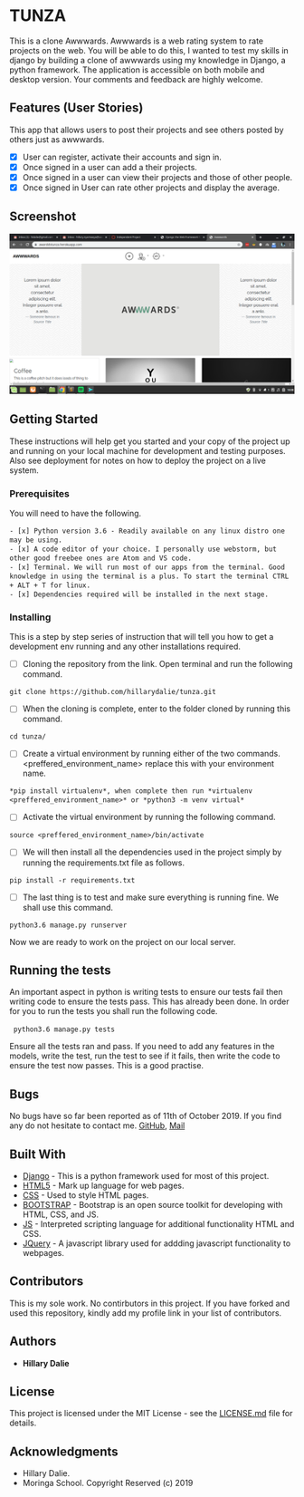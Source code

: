 # TUNZA

This is a clone Awwwards. Awwwards is a web rating system to rate projects on the web. You will be able to do this, I wanted to test my skills in django by building a clone of awwwards using my knowledge in Django, a python framework. The application is accessible on both mobile and desktop version. Your comments and feedback are highly welcome.


## Features (User Stories)
This app that allows users to post their projects and see others posted by others just as awwwards.

- [x] User can register, activate their accounts and sign in.
- [x] Once signed in a user can add a their projects.
- [x] Once signed in a user can view their projects and those of other people.
- [x] Once signed in User can rate other projects and display the average.

## Screenshot

![A screenshot of the app page](https://github.com/Hillarydalie/tunza/blob/master/static/images/awards.png "App Page")

## Getting Started

These instructions will help get you started and your copy of the project up and running on your local machine for development and testing purposes. Also see deployment for notes on how to deploy the project on a live system.

### Prerequisites

You will need to have the following. 

```
- [x] Python version 3.6 - Readily available on any linux distro one may be using.
- [x] A code editor of your choice. I personally use webstorm, but other good freebee ones are Atom and VS code.
- [x] Terminal. We will run most of our apps from the terminal. Good knowledge in using the terminal is a plus. To start the terminal CTRL + ALT + T for linux.
- [x] Dependencies required will be installed in the next stage.
```

### Installing

This is a step by step series of instruction that will tell you how to get a development env running and any other installations required.

- [ ] Cloning the repository from the link. Open terminal and run the following command.
```
git clone https://github.com/hillarydalie/tunza.git
```
- [ ] When the cloning is complete, enter to the folder cloned by running this command.

```
cd tunza/
```
- [ ] Create a virtual environment by running either of the two commands. <preffered_environment_name> replace this with your environment name.
```
*pip install virtualenv*, when complete then run *virtualenv <preffered_environment_name>* or *python3 -m venv virtual*
```
- [ ] Activate the virtual environment by running the following command.
```
source <preffered_environment_name>/bin/activate
```
- [ ] We will then install all the dependencies used in the project simply by running the requirements.txt file as follows.
```
pip install -r requirements.txt
```
- [ ] The last thing is to test and make sure everything is running fine. We shall use this command.
```
python3.6 manage.py runserver
```
Now we are ready to work on the project on our local server.


## Running the tests

An important aspect in python is writing tests to ensure our tests fail then writing code to ensure the tests pass. This has already been done. In order for you to run the tests you shall run the following code.

``` python3.6 manage.py tests```

Ensure all the tests ran and pass. If you need to add any features in the models, write the test, run the test to see if it fails, then write the code to ensure the test now passes. This is a good practise.

## Bugs

No bugs have so far been reported as of 11th of October 2019. If you find any do not hesitate to contact me. 
[GitHub](http://hillarydalie.github.com), [Mail](hidalie@gmail.com)

## Built With

* [Django](https://www.djangoproject.com/) - This is a python framework used for most of this project.
* [HTML5](https://www.w3schools.com/html/html5_intro.asp) - Mark up language for web pages.
* [CSS](https://www.w3schools.com/css/default.asp) - Used to style HTML pages.
* [BOOTSTRAP](https://getbootstrap.com/) - Bootstrap is an open source toolkit for developing with HTML, CSS, and JS.
* [JS](https://www.javascript.com/) - Interpreted scripting language for additional functionality HTML and CSS.
* [JQuery](https://www.jquery.com/) - A javascript library used for addding javascript functionality to webpages.

## Contributors

This is my sole work. No contirbutors in this project. If you have forked and used this repository, kindly add my profile link in your list of contributors.

## Authors

* **Hillary Dalie**


## License

This project is licensed under the MIT License - see the [LICENSE.md](LICENSE.md) file for details.

## Acknowledgments

* Hillary Dalie.
* Moringa School.
                                              Copyright Reserved  (c) 2019

